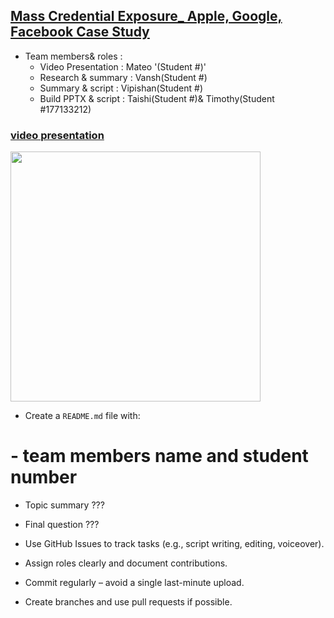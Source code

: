 ## [Mass Credential Exposure_ Apple, Google, Facebook Case Study](https://www.forbes.com/sites/daveywinder/2025/06/20/16-billion-apple-facebook-google-passwords-leaked---change-yours-now/)
- Team members& roles :
  - Video Presentation   : Mateo '(Student #)'
  - Research & summary   : Vansh(Student #)
  - Summary & script     : Vipishan(Student #)
  - Build PPTX & script  : Taishi(Student #)& Timothy(Student #177133212)

### [video presentation](https://youtu.be/O1_JQNPSpIo)
<img width=400 src="../labs/lab1/enterteam.jpg"/>

- Create a `README.md` file with:
 # - team members name and student number
  - Topic summary             ???
  - Final question            ???
 
    
- Use GitHub Issues to track tasks (e.g., script writing, editing, voiceover).
- Assign roles clearly and document contributions.
- Commit regularly – avoid a single last-minute upload.
- Create branches and use pull requests if possible. 
